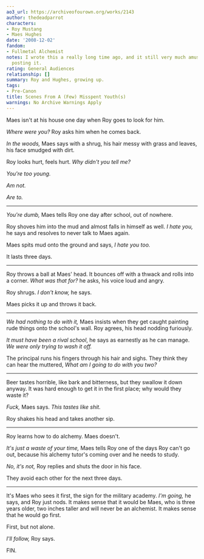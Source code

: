 ```yaml
---
ao3_url: https://archiveofourown.org/works/2143
author: thedeadparrot
characters:
- Roy Mustang
- Maes Hughes
date: '2008-12-02'
fandom:
- Fullmetal Alchemist
notes: I wrote this a really long time ago, and it still very much amuses me, so I'm
  posting it.
rating: General Audiences
relationship: []
summary: Roy and Hughes, growing up.
tags:
- Pre-Canon
title: Scenes From A (Few) Misspent Youth(s)
warnings: No Archive Warnings Apply
---
```


Maes isn't at his house one day when Roy goes to look for him.

*Where were you?* Roy asks him when he comes back.

*In the woods,* Maes says with a shrug, his hair messy with grass and leaves, his face smudged with dirt.

Roy looks hurt, feels hurt. *Why didn't you tell me?*


*You're too young.*



*Am not.*



*Are to.*




---

*You're dumb,* Maes tells Roy one day after school, out of nowhere.

Roy shoves him into the mud and almost falls in himself as well. *I hate you,* he says and resolves to never talk to Maes again.

Maes spits mud onto the ground and says, *I hate you too.*

It lasts three days.



---

Roy throws a ball at Maes' head. It bounces off with a thwack and rolls into a corner. *What was that for?* he asks, his voice loud and angry.

Roy shrugs. *I don't know,* he says.

Maes picks it up and throws it back.



---

*We had nothing to do with it,* Maes insists when they get caught painting rude things onto the school's wall. Roy agrees, his head nodding furiously.

*It must have been a rival school*, he says as earnestly as he can manage. *We were only trying to wash it off.*

The principal runs his fingers through his hair and sighs. They think they can hear the muttered, *What am I going to do with you two?*



---

Beer tastes horrible, like bark and bitterness, but they swallow it down anyway. It was hard enough to get it in the first place; why would they waste it?

*Fuck,* Maes says. *This tastes like shit.*

Roy shakes his head and takes another sip.



---

Roy learns how to do alchemy. Maes doesn't.

*It's just a waste of your time,* Maes tells Roy one of the days Roy can't go out, because his alchemy tutor's coming over and he needs to study.

*No, it's not,* Roy replies and shuts the door in his face.

They avoid each other for the next three days.



---

It's Maes who sees it first, the sign for the military academy. *I'm going,* he says, and Roy just nods. It makes sense that it would be Maes, who is three years older, two inches taller and will never be an alchemist. It makes sense that he would go first.

First, but not alone.

*I'll follow,* Roy says.

FIN.